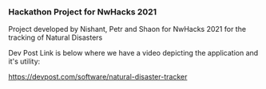 ### Hackathon Project for NwHacks 2021
Project developed by Nishant, Petr and Shaon for NwHacks 2021 for the tracking of Natural Disasters

Dev Post Link is below where we have a video depicting the application and it's utility:

https://devpost.com/software/natural-disaster-tracker
